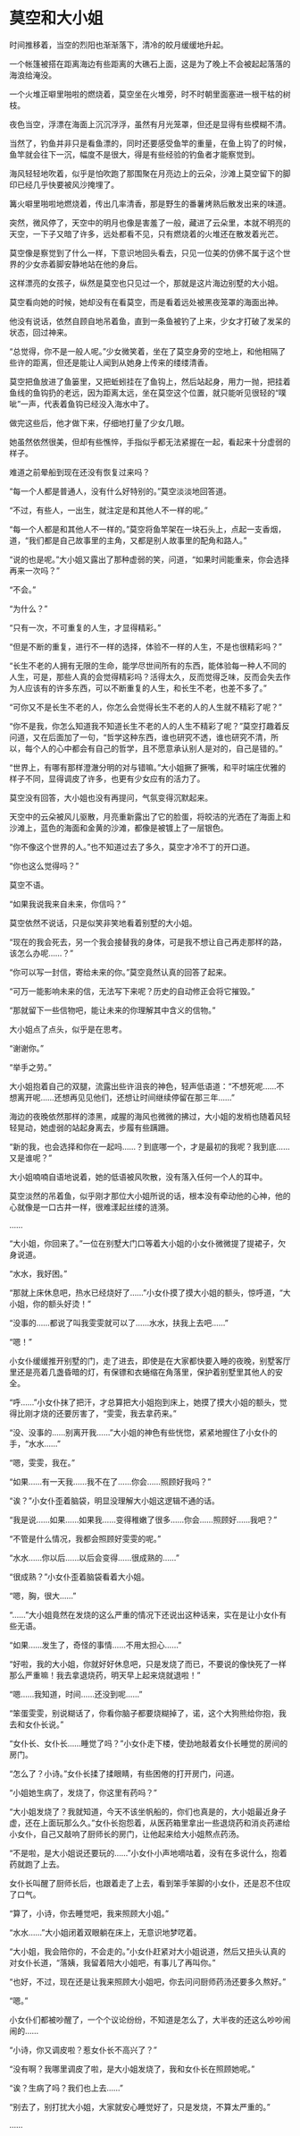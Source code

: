 # 莫空和大小姐

时间推移着，当空的烈阳也渐渐落下，清冷的皎月缓缓地升起。

一个帐篷被搭在距离海边有些距离的大礁石上面，这是为了晚上不会被起起落落的海浪给淹没。

一个火堆正噼里啪啦的燃烧着，莫空坐在火堆旁，时不时朝里面塞进一根干枯的树枝。

夜色当空，浮漂在海面上沉沉浮浮，虽然有月光笼罩，但还是显得有些模糊不清。

当然了，钓鱼并非只是看鱼漂的，同时还要感受鱼竿的重量，在鱼上钩了的时候，鱼竿就会往下一沉，幅度不是很大，得是有些经验的钓鱼者才能察觉到。

海风轻轻地吹着，似乎是怕吹跑了那围聚在月亮边上的云朵，沙滩上莫空留下的脚印已经几乎快要被风沙掩埋了。

篝火噼里啪啦地燃烧着，传出几率清香，那是野生的番薯烤熟后散发出来的味道。

突然，微风停了，天空中的明月也像是害羞了一般，藏进了云朵里，本就不明亮的天空，一下子又暗了许多，远处都看不见，只有燃烧着的火堆还在散发着光芒。

莫空像是察觉到了什么一样，下意识地回头看去，只见一位美的仿佛不属于这个世界的少女赤着脚安静地站在他的身后。

这样漂亮的女孩子，纵然是莫空也只见过一个，那就是这片海边别墅的大小姐。

莫空看向她的时候，她却没有在看莫空，而是看着远处被黑夜笼罩的海面出神。

他没有说话，依然自顾自地吊着鱼，直到一条鱼被钓了上来，少女才打破了发呆的状态，回过神来。

“总觉得，你不是一般人呢。”少女微笑着，坐在了莫空身旁的空地上，和他相隔了些许的距离，但还是能让人闻到从她身上传来的缕缕清香。

莫空把鱼放进了鱼篓里，又把蚯蚓挂在了鱼钩上，然后站起身，用力一抛，把挂着鱼线的鱼钩扔的老远，因为距离太远，坐在莫空这个位置，就只能听见很轻的“噗呲”一声，代表着鱼钩已经没入海水中了。

做完这些后，他才做下来，仔细地打量了少女几眼。

她虽然依然很美，但却有些憔悴，手指似乎都无法紧握在一起，看起来十分虚弱的样子。

难道之前晕船到现在还没有恢复过来吗？

“每一个人都是普通人，没有什么好特别的。”莫空淡淡地回答道。

“不过，有些人，一出生，就注定是和其他人不一样的呢。”

“每一个人都是和其他人不一样的。”莫空将鱼竿架在一块石头上，点起一支香烟，道，“我们都是自己故事里的主角，又都是别人故事里的配角和路人。”

“说的也是呢。”大小姐又露出了那种虚弱的笑，问道，“如果时间能重来，你会选择再来一次吗？”

“不会。”

“为什么？”

“只有一次，不可重复的人生，才显得精彩。”

“但是不断的重复，进行不一样的选择，体验不一样的人生，不是也很精彩吗？”

“长生不老的人拥有无限的生命，能学尽世间所有的东西，能体验每一种人不同的人生，可是，那些人真的会觉得精彩吗？活得太久，反而觉得乏味，反而会失去作为人应该有的许多东西，可以不断重复的人生，和长生不老，也差不多了。”

“可你又不是长生不老的人，你怎么会觉得长生不老的人的人生就不精彩了呢？”

“你不是我，你怎么知道我不知道长生不老的人的人生不精彩了呢？”莫空打趣着反问道，又在后面加了一句，“哲学这种东西，谁也研究不透，谁也研究不清，所以，每个人的心中都会有自己的哲学，且不愿意承认别人是对的，自己是错的。”

“世界上，有哪有那样澄澈分明的对与错嘛。”大小姐撅了撅嘴，和平时端庄优雅的样子不同，显得调皮了许多，也更有少女应有的活力了。

莫空没有回答，大小姐也没有再提问，气氛变得沉默起来。

天空中的云朵被风儿驱散，月亮重新露出了它的脸蛋，将皎洁的光洒在了海面上和沙滩上，蓝色的海面和金黄的沙滩，都像是被镀上了一层银色。

“你不像这个世界的人。”也不知道过去了多久，莫空才冷不丁的开口道。

“你也这么觉得吗？”

莫空不语。

“如果我说我来自未来，你信吗？”

莫空依然不说话，只是似笑非笑地看着别墅的大小姐。

“现在的我会死去，另一个我会接替我的身体，可是我不想让自己再走那样的路，该怎么办呢……？”

“你可以写一封信，寄给未来的你。”莫空竟然认真的回答了起来。

“可万一能影响未来的信，无法写下来呢？历史的自动修正会将它摧毁。”

“那就留下一些信物吧，能让未来的你理解其中含义的信物。”

大小姐点了点头，似乎是在思考。

“谢谢你。”

“举手之劳。”

大小姐抱着自己的双腿，流露出些许沮丧的神色，轻声低语道：“不想死呢……不想离开呢……还想再见见他们，还想让时间继续停留在那三年……”

海边的夜晚依然那样的漆黑，咸腥的海风也微微的拂过，大小姐的发梢也随着风轻轻晃动，她虚弱的站起身离去，步履有些蹒跚。

“新的我，也会选择和你在一起吗……？到底哪一个，才是最初的我呢？我到底……又是谁呢？”

大小姐喃喃自语地说着，她的低语被风吹散，没有落入任何一个人的耳中。

莫空淡然的吊着鱼，似乎刚才那位大小姐所说的话，根本没有牵动他的心神，他的心就像是一口古井一样，很难漾起丝缕的涟漪。

……

“大小姐，你回来了。”一位在别墅大门口等着大小姐的小女仆微微提了提裙子，欠身说道。

“水水，我好困。”

“那就上床休息吧，热水已经烧好了……”小女仆摸了摸大小姐的额头，惊呼道，“大小姐，你的额头好烫！”

“没事的……都说了叫我雯雯就可以了……水水，扶我上去吧……”

“嗯！”

小女仆缓缓推开别墅的门，走了进去，即使是在大家都快要入睡的夜晚，别墅客厅里还是亮着几盏昏暗的灯，有保镖和衣蜷缩在角落里，保护着别墅里其他人的安全。

“呼……”小女仆抹了把汗，才总算把大小姐抱到床上，她摸了摸大小姐的额头，觉得比刚才烧的还要厉害了，“雯雯，我去拿药来。”

“没、没事的……别离开我……”大小姐的神色有些恍惚，紧紧地握住了小女仆的手，“水水……”

“嗯，雯雯，我在。”

“如果……有一天我……我不在了……你会……照顾好我吗？”

“诶？”小女仆歪着脑袋，明显没理解大小姐这逻辑不通的话。

“我是说……如果……如果我……变得稚嫩了很多……你会……照顾好……我吧？”

“不管是什么情况，我都会照顾好雯雯的呢。”

“水水……你以后……以后会变得……很成熟的……”

“很成熟？”小女仆歪着脑袋看着大小姐。

“嗯，胸，很大……”

“……”大小姐竟然在发烧的这么严重的情况下还说出这种话来，实在是让小女仆有些无语。

“如果……发生了，奇怪的事情……不用太担心……”

“好啦，我的大小姐，你就好好休息吧，只是发烧了而已，不要说的像快死了一样那么严重嘛！我去拿退烧药，明天早上起来烧就退啦！”

“嗯……我知道，时间……还没到呢……”

“笨蛋雯雯，别说糊话了，你看你脑子都要烧糊掉了，诺，这个大狗熊给你抱，我去和女仆长说。”

“女仆长、女仆长……睡觉了吗？”小女仆走下楼，使劲地敲着女仆长睡觉的房间的房门。

“怎么了？小诗。”女仆长揉了揉眼睛，有些困倦的打开房门，问道。

“小姐她生病了，发烧了，你这里有药吗？”

“大小姐发烧了？我就知道，今天不该坐帆船的，你们也真是的，大小姐最近身子虚，还在上面玩那么久。”女仆长抱怨着，从医药箱里拿出一些退烧药和消炎药递给小女仆，自己又敲响了厨师长的房门，让他起来给大小姐熬点药汤。

“不是啦，是大小姐说还要玩的……”小女仆小声地嘀咕着，没有在多说什么，抱着药就跑了上去。

女仆长叫醒了厨师长后，也跟着走了上去，看到笨手笨脚的小女仆，还是忍不住叹了口气。

“算了，小诗，你去睡觉吧，我来照顾大小姐。”

“水水……”大小姐闭着双眼躺在床上，无意识地梦呓着。

“大小姐，我会陪你的，不会走的。”小女仆赶紧对大小姐说道，然后又扭头认真的对女仆长道，“落姨，我留着陪大小姐吧，有事儿了再叫你。”

“也好，不过，现在还是让我来照顾大小姐吧，你去问问厨师药汤还要多久熬好。”

“嗯。”

小女仆们都被吵醒了，一个个议论纷纷，不知道是怎么了，大半夜的还这么吵吵闹闹的……

“小诗，你又调皮啦？惹女仆长不高兴了？”

“没有啊？我哪里调皮了啦，是大小姐发烧了，我和女仆长在照顾她呢。”

“诶？生病了吗？我们也上去……”

“别去了，别打扰大小姐，大家就安心睡觉好了，只是发烧，不算太严重的。”

……
